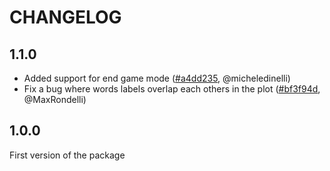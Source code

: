 # CHANGELOG

## 1.1.0

* Added support for end game mode
  ([#a4dd235](https://github.com/micheledinelli/word-embeddings/commit/a4dd235082297392f0b5bbbac535592ae30f8b87), @micheledinelli)  
* Fix a bug where words labels overlap each others in the plot
  ([#bf3f94d](https://github.com/micheledinelli/word-embeddings/commit/bf3f94d3e10c18c1b2c1e0c055f3f5b4ca66314f), @MaxRondelli) 

## 1.0.0

First version of the package
